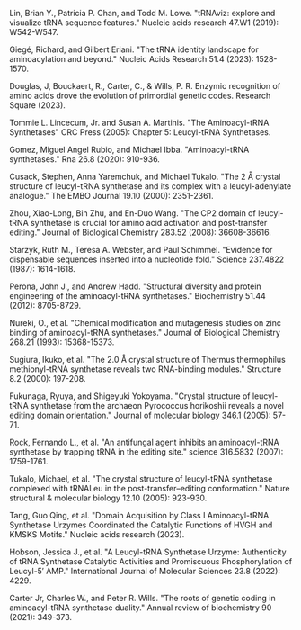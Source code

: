 Lin, Brian Y., Patricia P. Chan, and Todd M. Lowe. "tRNAviz: explore and visualize tRNA sequence features." Nucleic acids research 47.W1 (2019): W542-W547.

Giegé, Richard, and Gilbert Eriani. "The tRNA identity landscape for aminoacylation and beyond." Nucleic Acids Research 51.4 (2023): 1528-1570.


Douglas, J, Bouckaert, R., Carter, C., & Wills, P. R. Enzymic recognition of amino acids drove the evolution of primordial genetic codes. Research Square (2023).



Tommie L. Lincecum, Jr. and Susan A. Martinis. "The Aminoacyl-tRNA Synthetases" CRC Press (2005): Chapter 5: Leucyl-tRNA Synthetases.



Gomez, Miguel Angel Rubio, and Michael Ibba. "Aminoacyl-tRNA synthetases." Rna 26.8 (2020): 910-936.



Cusack, Stephen, Anna Yaremchuk, and Michael Tukalo. "The 2 Å crystal structure of leucyl-tRNA synthetase and its complex with a leucyl-adenylate analogue." The EMBO Journal 19.10 (2000): 2351-2361.




Zhou, Xiao-Long, Bin Zhu, and En-Duo Wang. "The CP2 domain of leucyl-tRNA synthetase is crucial for amino acid activation and post-transfer editing." Journal of Biological Chemistry 283.52 (2008): 36608-36616.



Starzyk, Ruth M., Teresa A. Webster, and Paul Schimmel. "Evidence for dispensable sequences inserted into a nucleotide fold." Science 237.4822 (1987): 1614-1618.




Perona, John J., and Andrew Hadd. "Structural diversity and protein engineering of the aminoacyl-tRNA synthetases." Biochemistry 51.44 (2012): 8705-8729.




Nureki, O., et al. "Chemical modification and mutagenesis studies on zinc binding of aminoacyl-tRNA synthetases." Journal of Biological Chemistry 268.21 (1993): 15368-15373.





Sugiura, Ikuko, et al. "The 2.0 Å crystal structure of Thermus thermophilus methionyl-tRNA synthetase reveals two RNA-binding modules." Structure 8.2 (2000): 197-208.



Fukunaga, Ryuya, and Shigeyuki Yokoyama. "Crystal structure of leucyl-tRNA synthetase from the archaeon Pyrococcus horikoshii reveals a novel editing domain orientation." Journal of molecular biology 346.1 (2005): 57-71.



Rock, Fernando L., et al. "An antifungal agent inhibits an aminoacyl-tRNA synthetase by trapping tRNA in the editing site." science 316.5832 (2007): 1759-1761.



Tukalo, Michael, et al. "The crystal structure of leucyl-tRNA synthetase complexed with tRNALeu in the post-transfer–editing conformation." Nature structural & molecular biology 12.10 (2005): 923-930.



Tang, Guo Qing, et al. "Domain Acquisition by Class I Aminoacyl-tRNA Synthetase Urzymes Coordinated the Catalytic Functions of HVGH and KMSKS Motifs." Nucleic acids research (2023).



Hobson, Jessica J., et al. "A Leucyl-tRNA Synthetase Urzyme: Authenticity of tRNA Synthetase Catalytic Activities and Promiscuous Phosphorylation of Leucyl-5′ AMP." International Journal of Molecular Sciences 23.8 (2022): 4229.



Carter Jr, Charles W., and Peter R. Wills. "The roots of genetic coding in aminoacyl-tRNA synthetase duality." Annual review of biochemistry 90 (2021): 349-373.

